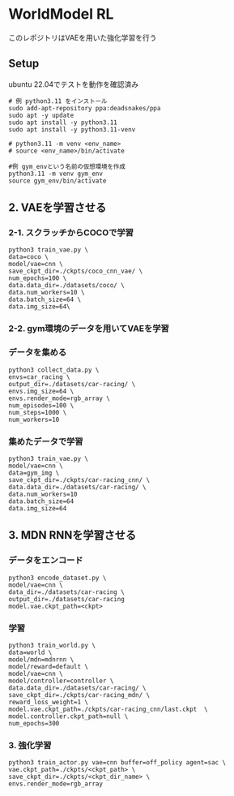 # WorldModel RL
このレポジトリはVAEを用いた強化学習を行う

## Setup
ubuntu 22.04でテストを動作を確認済み

``` shell
# 例 python3.11 をインストール
sudo add-apt-repository ppa:deadsnakes/ppa
sudo apt -y update
sudo apt install -y python3.11
sudo apt install -y python3.11-venv
```

```shell
# python3.11 -m venv <env_name>
# source <env_name>/bin/activate

#例 gym_envという名前の仮想環境を作成
python3.11 -m venv gym_env
source gym_env/bin/activate
```

## 2. VAEを学習させる

### 2-1. スクラッチからCOCOで学習
```shell
python3 train_vae.py \
data=coco \
model/vae=cnn \
save_ckpt_dir=./ckpts/coco_cnn_vae/ \
num_epochs=100 \
data.data_dir=./datasets/coco/ \
data.num_workers=10 \
data.batch_size=64 \
data.img_size=64\
```

### 2-2. gym環境のデータを用いてVAEを学習

### データを集める
```shell
python3 collect_data.py \
envs=car_racing \
output_dir=./datasets/car-racing/ \
envs.img_size=64 \
envs.render_mode=rgb_array \
num_episodes=100 \
num_steps=1000 \
num_workers=10 
```

### 集めたデータで学習
```shell
python3 train_vae.py \
model/vae=cnn \
data=gym_img \
save_ckpt_dir=./ckpts/car-racing_cnn/ \
data.data_dir=./datasets/car-racing/ \
data.num_workers=10 
data.batch_size=64
data.img_size=64
```

## 3. MDN RNNを学習させる

### データをエンコード
```shell
python3 encode_dataset.py \
model/vae=cnn \
data_dir=./datasets/car-racing \
output_dir=./datasets/car-racing 
model.vae.ckpt_path=<ckpt>
```

### 学習
```shell
python3 train_world.py \
data=world \
model/mdn=mdnrnn \
model/reward=default \
model/vae=cnn \
model/controller=controller \
data.data_dir=./datasets/car-racing/ \
save_ckpt_dir=./ckpts/car-racing_mdn/ \
reward_loss_weight=1 \
model.vae.ckpt_path=./ckpts/car-racing_cnn/last.ckpt  \
model.controller.ckpt_path=null \
num_epochs=300

```



### 3. 強化学習
```shell
python3 train_actor.py vae=cnn buffer=off_policy agent=sac \
vae.ckpt_path=./ckpts/<ckpt_path> \
save_ckpt_dir=./ckpts/<ckpt_dir_name> \
envs.render_mode=rgb_array
```